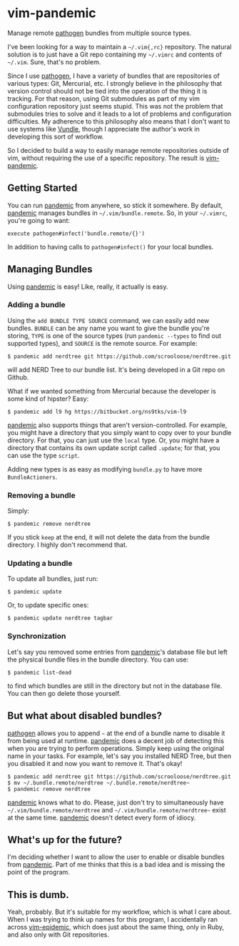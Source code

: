 vim-pandemic
============

Manage remote [pathogen] bundles from multiple source types.

I've been looking for a way to maintain a `~/.vim{,rc}` repository.  The natural
solution is to just have a Git repo containing my `~/.vimrc` and contents of
`~/.vim`.  Sure, that's no problem.

Since I use [pathogen], I have a variety of bundles that are repositories of
various types: Git, Mercurial, etc.  I strongly believe in the philosophy that
version control should not be tied into the operation of the thing it is
tracking.  For that reason, using Git submodules as part of my vim
configuration repository just seems stupid.  This was not the problem that
submodules tries to solve and it leads to a lot of problems and configuration
difficulties.  My adherence to this philosophy also means that I don't want to
use systems like [Vundle], though I appreciate the author's work in developing
this sort of workflow.

So I decided to build a way to easily manage remote repositories outside of
vim, without requiring the use of a specific repository.  The result is
[vim-pandemic].


## Getting Started

You can run [pandemic] from anywhere, so stick it somewhere.  By default,
[pandemic] manages bundles in `~/.vim/bundle.remote`.  So, in your `~/.vimrc`,
you're going to want:

```vim
execute pathogen#infect('bundle.remote/{}')
```

In addition to having calls to `pathogen#infect()` for your local bundles.


## Managing Bundles

Using [pandemic] is easy!  Like, really, it actually is easy.


### Adding a bundle

Using the `add BUNDLE TYPE SOURCE` command, we can easily add new bundles.
`BUNDLE` can be any name you want to give the bundle you're storing, `TYPE` is
one of the source types (run `pandemic --types` to find out supported types),
and `SOURCE` is the remote source.  For example:

```
$ pandemic add nerdtree git https://github.com/scrooloose/nerdtree.git
```

will add NERD Tree to our bundle list.  It's being developed in a Git repo on Github.

What if we wanted something from Mercurial because the developer is some kind of hipster?  Easy:

```
$ pandemic add l9 hg https://bitbucket.org/ns9tks/vim-l9
```

[pandemic] also supports things that aren't version-controlled.  For example,
you might have a directory that you simply want to copy over to your bundle
directory.  For that, you can just use the `local` type.  Or, you might have a
directory that contains its own update script called `.update`; for that, you
can use the type `script`.

Adding new types is as easy as modifying `bundle.py` to have more
`BundleActioners`.


### Removing a bundle

Simply:

```
$ pandemic remove nerdtree
```

If you stick `keep` at the end, it will not delete the data from the bundle
directory.  I highly don't recommend that.


### Updating a bundle

To update all bundles, just run:

```
$ pandemic update
```

Or, to update specific ones:

```
$ pandemic update nerdtree tagbar
```


### Synchronization

Let's say you removed some entries from [pandemic]'s database file but left the
physical bundle files in the bundle directory.  You can use:

```
$ pandemic list-dead
```

to find which bundles are still in the directory but not in the database file.
You can then go delete those yourself.


## But what about disabled bundles?

[pathogen] allows you to append `~` at the end of a bundle name to disable it
from being used at runtime.  [pandemic] does a decent job of detecting this
when you are trying to perform operations.  Simply keep using the original name
in your tasks.  For example, let's say you installed NERD Tree, but then you
disabled it and now you want to remove it.  That's okay!

```
$ pandemic add nerdtree git https://github.com/scrooloose/nerdtree.git
$ mv ~/.bundle.remote/nerdtree ~/.bundle.remote/nerdtree~
$ pandemic remove nerdtree
```

[pandemic] knows what to do.  Please, just don't try to simultaneously have
`~/.vim/bundle.remote/nerdtree` and `~/.vim/bundle.remote/nerdtree~` exist at
the same time.  [pandemic] doesn't detect every form of idiocy.


## What's up for the future?

I'm deciding whether I want to allow the user to enable or disable bundles from
[pandemic].  Part of me thinks that this is a bad idea and is missing the point
of the program.


## This is dumb.

Yeah, probably.  But it's suitable for my workflow, which is what I care about.
When I was trying to think up names for this program, I accidentally ran across
[vim-epidemic], which does just about the same thing, only in Ruby, and also
only with Git repositories.



[pathogen]:https://github.com/tpope/vim-pathogen
[Vundle]:https://github.com/gmarik/vundle
[vim-pandemic]:http://jwcxz.com/git/vim-pandemic
[pandemic]:http://jwcxz.com/git/vim-pandemic
[vim-epidemic]:https://github.com/AlphaHydrae/vim-epidemic
